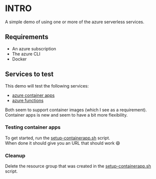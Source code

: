 # INTRO

A simple demo of using one or more of the azure serverless services.

## Requirements
* An azure subscription
* The azure CLI
* Docker

## Services to test

This demo will test the following services:
* [azure container apps](https://azure.microsoft.com/en-us/services/container-apps/#overview)
* [azure functions](https://docs.microsoft.com/en-us/azure/azure-functions/functions-overview)

Both seem to support container images (which I see as a requirement). Container apps is new and seem to have a bit more flexibility.


### Testing container apps

To get started, run the [setup-containerapp.sh](setup-containerapp.sh) script.  
When done it should give you an URL that should work :smile:

### Cleanup

Delete the resource group that was created in the [setup-containerapp.sh](setup-containerapp.sh) script.